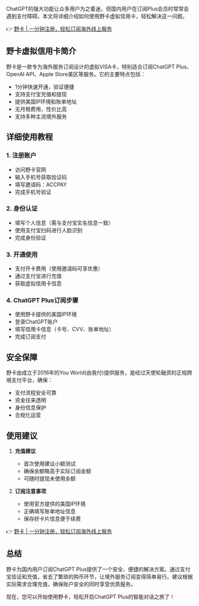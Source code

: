 ChatGPT的强大功能让众多用户为之着迷，但国内用户在订阅Plus会员时常常会遇到支付障碍。本文将详细介绍如何使用野卡虚拟信用卡，轻松解决这一问题。

👉 [野卡 | 一分钟注册，轻松订阅海外线上服务](https://bit.ly/bewildcard)

## 野卡虚拟信用卡简介

野卡是一款专为海外服务订阅设计的虚拟VISA卡，特别适合订阅ChatGPT Plus、OpenAI API、Apple Store美区等服务。它的主要特点包括：

- 1分钟快速开通，验证便捷
- 支持支付宝充值和提现
- 提供美国IP环境和账单地址
- 无月租费用，性价比高
- 支持多种主流境外服务

## 详细使用教程

### 1. 注册账户
- 访问野卡官网
- 输入手机号获取验证码
- 填写邀请码：ACCPAY
- 完成手机号验证

### 2. 身份认证
- 填写个人信息（需与支付宝实名信息一致）
- 使用支付宝扫码进行人脸识别
- 完成身份验证

### 3. 开通使用
- 支付开卡费用（使用邀请码可享优惠）
- 通过支付宝进行充值
- 获取虚拟信用卡信息

### 4. ChatGPT Plus订阅步骤
- 使用野卡提供的美国IP环境
- 登录ChatGPT账户
- 填写信用卡信息（卡号、CVV、账单地址）
- 完成订阅支付

## 安全保障

野卡由成立于2016年的You World(由我付)提供服务，是经过天使轮融资的正规跨境支付平台，确保：
- 支付流程安全可靠
- 资金往来透明
- 身份信息保护
- 合规化运营

## 使用建议

1. **充值建议**
   - 首次使用建议小额测试
   - 确保余额略高于实际订阅金额
   - 可随时提现未使用余额

2. **订阅注意事项**
   - 使用官方提供的美国IP环境
   - 正确填写账单地址信息
   - 保存好卡片信息便于续费

👉 [野卡 | 一分钟注册，轻松订阅海外线上服务](https://bit.ly/bewildcard)

## 总结

野卡为国内用户订阅ChatGPT Plus提供了一个安全、便捷的解决方案。通过支付宝验证和充值，省去了繁琐的购币环节，让境外服务订阅变得简单易行。建议根据实际需求合理充值，确保账户安全的同时享受优质服务。

现在，您可以开始使用野卡，轻松开启ChatGPT Plus的智能对话之旅了！